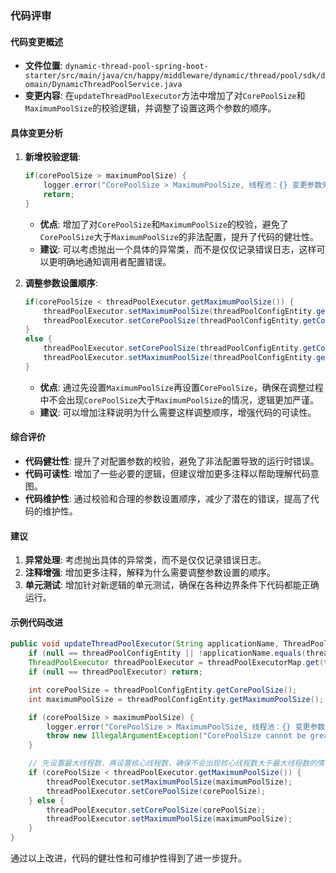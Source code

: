 ### 代码评审

#### 代码变更概述
- **文件位置**: `dynamic-thread-pool-spring-boot-starter/src/main/java/cn/happy/middleware/dynamic/thread/pool/sdk/domain/DynamicThreadPoolService.java`
- **变更内容**: 在`updateThreadPoolExecutor`方法中增加了对`CorePoolSize`和`MaximumPoolSize`的校验逻辑，并调整了设置这两个参数的顺序。

#### 具体变更分析

1. **新增校验逻辑**:
   ```java
   if(corePoolSize > maximumPoolSize) {
       logger.error("CorePoolSize > MaximumPoolSize, 线程池：{} 变更参数失败", threadPoolConfigEntity.getThreadPoolName());
       return;
   }
   ```
   - **优点**: 增加了对`CorePoolSize`和`MaximumPoolSize`的校验，避免了`CorePoolSize`大于`MaximumPoolSize`的非法配置，提升了代码的健壮性。
   - **建议**: 可以考虑抛出一个具体的异常类，而不是仅仅记录错误日志，这样可以更明确地通知调用者配置错误。

2. **调整参数设置顺序**:
   ```java
   if(corePoolSize < threadPoolExecutor.getMaximumPoolSize()) {
       threadPoolExecutor.setMaximumPoolSize(threadPoolConfigEntity.getMaximumPoolSize());
       threadPoolExecutor.setCorePoolSize(threadPoolConfigEntity.getCorePoolSize());
   }
   else {
       threadPoolExecutor.setCorePoolSize(threadPoolConfigEntity.getCorePoolSize());
       threadPoolExecutor.setMaximumPoolSize(threadPoolConfigEntity.getMaximumPoolSize());
   }
   ```
   - **优点**: 通过先设置`MaximumPoolSize`再设置`CorePoolSize`，确保在调整过程中不会出现`CorePoolSize`大于`MaximumPoolSize`的情况，逻辑更加严谨。
   - **建议**: 可以增加注释说明为什么需要这样调整顺序，增强代码的可读性。

#### 综合评价
- **代码健壮性**: 提升了对配置参数的校验，避免了非法配置导致的运行时错误。
- **代码可读性**: 增加了一些必要的逻辑，但建议增加更多注释以帮助理解代码意图。
- **代码维护性**: 通过校验和合理的参数设置顺序，减少了潜在的错误，提高了代码的维护性。

#### 建议
1. **异常处理**: 考虑抛出具体的异常类，而不是仅仅记录错误日志。
2. **注释增强**: 增加更多注释，解释为什么需要调整参数设置的顺序。
3. **单元测试**: 增加针对新逻辑的单元测试，确保在各种边界条件下代码都能正确运行。

#### 示例代码改进
```java
public void updateThreadPoolExecutor(String applicationName, ThreadPoolConfigEntity threadPoolConfigEntity) {
    if (null == threadPoolConfigEntity || !applicationName.equals(threadPoolConfigEntity.getAppName())) return;
    ThreadPoolExecutor threadPoolExecutor = threadPoolExecutorMap.get(threadPoolConfigEntity.getThreadPoolName());
    if (null == threadPoolExecutor) return;

    int corePoolSize = threadPoolConfigEntity.getCorePoolSize();
    int maximumPoolSize = threadPoolConfigEntity.getMaximumPoolSize();

    if (corePoolSize > maximumPoolSize) {
        logger.error("CorePoolSize > MaximumPoolSize, 线程池：{} 变更参数失败", threadPoolConfigEntity.getThreadPoolName());
        throw new IllegalArgumentException("CorePoolSize cannot be greater than MaximumPoolSize");
    }

    // 先设置最大线程数，再设置核心线程数，确保不会出现核心线程数大于最大线程数的情况
    if (corePoolSize < threadPoolExecutor.getMaximumPoolSize()) {
        threadPoolExecutor.setMaximumPoolSize(maximumPoolSize);
        threadPoolExecutor.setCorePoolSize(corePoolSize);
    } else {
        threadPoolExecutor.setCorePoolSize(corePoolSize);
        threadPoolExecutor.setMaximumPoolSize(maximumPoolSize);
    }
}
```

通过以上改进，代码的健壮性和可维护性得到了进一步提升。